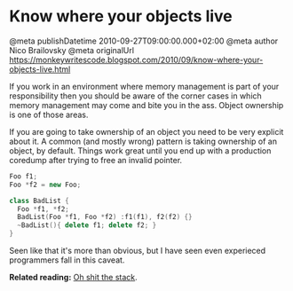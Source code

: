 # Know where your objects live

@meta publishDatetime 2010-09-27T09:00:00.000+02:00
@meta author Nico Brailovsky
@meta originalUrl https://monkeywritescode.blogspot.com/2010/09/know-where-your-objects-live.html

If you work in an environment where memory management is part of your responsibility then you should be aware of the corner cases in which memory management may come and bite you in the ass. Object ownership is one of those areas.

If you are going to take ownership of an object you need to be very explicit about it. A common (and mostly wrong) pattern is taking ownership of an object, by default. Things work great until you end up with a production coredump after trying to free an invalid pointer.

```c++
Foo f1;
Foo *f2 = new Foo;

class BadList {
  Foo *f1, *f2;
  BadList(Foo *f1, Foo *f2) :f1(f1), f2(f2) {}
  ~BadList(){ delete f1; delete f2; }
}
```

Seen like that it's more than obvious, but I have seen even experieced programmers fall in this caveat.

**Related reading:** [Oh shit the stack](md_blog/2010/0601_Ohshitthestack.md).

